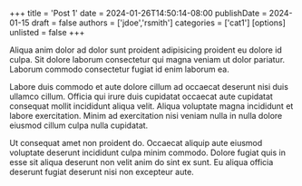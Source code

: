 +++
title = 'Post 1'
date = 2024-01-26T14:50:14-08:00
publishDate = 2024-01-15
draft = false
authors = ['jdoe','rsmith']
categories = ['cat1']
[options]
unlisted = false
+++

Aliqua anim dolor ad dolor sunt proident adipisicing proident eu dolore id culpa. Sit dolore laborum consectetur qui magna veniam ut dolor pariatur. Laborum commodo consectetur fugiat id enim laborum ea.

Labore duis commodo et aute dolore cillum ad occaecat deserunt nisi duis ullamco cillum. Officia qui irure duis cupidatat occaecat aute cupidatat consequat mollit incididunt aliqua velit. Aliqua voluptate magna incididunt et labore exercitation. Minim ad exercitation nisi veniam nulla in nulla dolore eiusmod cillum culpa nulla cupidatat.

Ut consequat amet non proident do. Occaecat aliquip aute eiusmod voluptate deserunt incididunt culpa minim commodo. Dolore fugiat quis in esse sit aliqua deserunt non velit anim do sint ex sunt. Eu aliqua officia deserunt fugiat deserunt nisi non excepteur aute.
